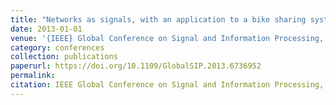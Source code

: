 ```yaml
---
title: "Networks as signals, with an application to a bike sharing system"
date: 2013-01-01
venue: '{IEEE} Global Conference on Signal and Information Processing, GlobalSIP'
category: conferences
collection: publications
paperurl: https://doi.org/10.1109/GlobalSIP.2013.6736952
permalink: 
citation: IEEE Global Conference on Signal and Information Processing, GlobalSIP.
---
```

